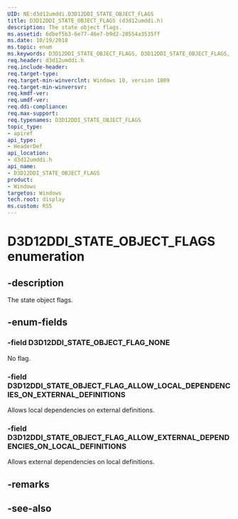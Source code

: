 ```yaml
---
UID: NE:d3d12umddi.D3D12DDI_STATE_OBJECT_FLAGS
title: D3D12DDI_STATE_OBJECT_FLAGS (d3d12umddi.h)
description: The state object flags.
ms.assetid: 6dbef5b3-6e77-46e7-b9d2-20554a3535ff
ms.date: 10/19/2018
ms.topic: enum
ms.keywords: D3D12DDI_STATE_OBJECT_FLAGS, D3D12DDI_STATE_OBJECT_FLAGS, 
req.header: d3d12umddi.h
req.include-header:
req.target-type:
req.target-min-winverclnt: Windows 10, version 1809
req.target-min-winversvr:
req.kmdf-ver:
req.umdf-ver:
req.ddi-compliance:
req.max-support:
req.typenames: D3D12DDI_STATE_OBJECT_FLAGS
topic_type: 
- apiref
api_type: 
- HeaderDef
api_location: 
- d3d12umddi.h
api_name: 
- D3D12DDI_STATE_OBJECT_FLAGS
product:
- Windows
targetos: Windows
tech.root: display
ms.custom: RS5
---
```


# D3D12DDI_STATE_OBJECT_FLAGS enumeration

## -description

The state object flags.

## -enum-fields

### -field D3D12DDI_STATE_OBJECT_FLAG_NONE

No flag.

### -field D3D12DDI_STATE_OBJECT_FLAG_ALLOW_LOCAL_DEPENDENCIES_ON_EXTERNAL_DEFINITIONS

Allows local dependencies on external definitions.

### -field D3D12DDI_STATE_OBJECT_FLAG_ALLOW_EXTERNAL_DEPENDENCIES_ON_LOCAL_DEFINITIONS

Allows external dependencies on local definitions.

## -remarks

## -see-also
